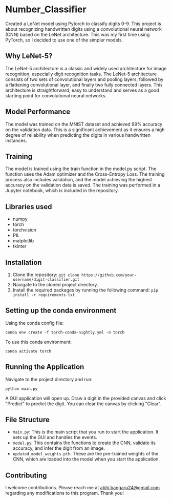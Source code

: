 # Number_Classifier
Created a LeNet model using Pytorch to classify digits 0-9. This project is about recognizing handwritten digits using a convolutional neural network (CNN) based on the LeNet architecture. This was my first time using PyTorch, so I decided to use one of the simpler models.

## Why LeNet-5?

The LeNet-5 architecture is a classic and widely used architecture for image recognition, especially digit recognition tasks. The LeNet-5 architecture consists of two sets of convolutional layers and pooling layers, followed by a flattening convolutional layer, and finally two fully connected layers. This architecture is straightforward, easy to understand and serves as a good starting point for convolutional neural networks. 

## Model Performance

The model was trained on the MNIST dataset and achieved 99% accuracy on the validation data. This is a significant achievement as it ensures a high degree of reliability when predicting the digits in various handwritten instances.

## Training 
The model is trained using the train function in the model.py script. The function uses the Adam optimizer and the Cross-Entropy Loss. The training process also includes validation, and the model achieving the highest accuracy on the validation data is saved. The training was performed in a Jupyter notebook, which is included in the repository.

## Libraries used
- numpy
- torch
- torchvision
- PIL
- matplotlib
- tkinter

## Installation

1. Clone the repository:
   `git clone https://github.com/your-username/digit-classifier.git`
2. Navigate to the cloned project directory.
3. Install the required packages by running the following command:
   `pip install -r requirements.txt`

## Setting up the conda environment 
Using the conda config file:
```
conda env create -f torch-conda-nightly.yml -n torch
```
To use this conda environment:
```
conda activate torch
```
## Running the Application

Navigate to the project directory and run:
```shell
python main.py
```


A GUI application will open up. Draw a digit in the provided canvas and click "Predict" to predict the digit. You can clear the canvas by clicking "Clear".

## File Structure

- `main.py`: This is the main script that you run to start the application. It sets up the GUI and handles the events.
- `model.py`: This contains the functions to create the CNN, validate its accuracy, and infer the digit from an image.
- `updated_model_weights.pth`: These are the pre-trained weights of the CNN, which are loaded into the model when you start the application.

## Contributing

I welcome contributions. Please reach me at abhi.bangaru24@gmail.com regarding any modifications to this program. Thank you!



